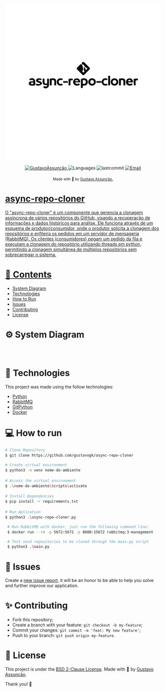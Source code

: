 
<p align="center">
  <img src="./.github/logo.svg" width="600"/> 
</p>

<p align="center">	
   <a href="https://www.linkedin.com/in/gustavo-gk/">
      <img alt="GustavoAssunção" src="https://img.shields.io/badge/-GustavoAssunção-5965e0?style=for-the-badge&logo=Linkedin&logoColor=white" />
   </a>
  <img alt="Languages" src="https://img.shields.io/github/languages/count/gustavogk/async-repo-cloner?style=for-the-badge" />
  <img alt="lastcommit" src="https://img.shields.io/github/last-commit/gustavogk/async-repo-cloner?style=for-the-badge" />
  <a href="mailto:gust.krv@gmail.com">
   <img alt="Email" src="https://img.shields.io/badge/-GustavoAssunção-5965e0?style=for-the-badge&logo=gmail&logoColor=white" />
  </a>
</p>

<div align="center">
  <sub> Made with 💖 by
    <a href="https://github.com/gustavogk"> Gustavo Assunção.
    <h1></h1>
  </sub>
</div>
  
# async-repo-cloner
O "async-repo-cloner" é um componente que gerencia a clonagem assíncrona de vários repositórios do GitHub, visando a recuperação de informações e dados históricos para análise. Ele funciona através de um esquema de produtor/consumidor, onde o produtor solicita a clonagem dos repositórios e enfileira os pedidos em um servidor de mensageria (RabbitMQ). Os clientes (consumidores) pegam um pedido da fila e executam a clonagem do repositório utilizando threads em python, permitindo a clonagem simultânea de múltiplos repositórios sem sobrecarregar o sistema.

# 📌 Contents

* [System Diagram](#system-diagram) 
* [Technologies](#rocket-technologies) 
* [How to Run](#computer-how-to-run)
* [Issues](#bug-issues)
* [Contributing](#sparkles-issues)
* [License](#page_facing_up-license)
  
# ⚙️ System Diagram
  
```mermaid
  
  
```
    
# :rocket: Technologies
This project was made using the follow technologies:

* [Python](https://www.python.org/)      
* [RabbitMQ](https://www.rabbitmq.com/)      
* [GitPython](https://gitpython.readthedocs.io/en/stable/)
* [Docker](https://docs.docker.com)

# :computer: How to run
  
```bash
# Clone Repository
$ git clone https://github.com/gustavogk/async-repo-cloner
```

```bash
# Create virtual environment
$ python3 -m venv nome-do-ambiente

# Access the virtual environment
$ .\nome-do-ambiente\Scripts\activate

# Install Dependencies
$ pip install -r requirements.txt

# Run Aplication
$ python3 .\async-repo-cloner.py
```
  
```bash
 # Run RabbitMQ with docker, just run the following command line:
 $ docker run --rm -p 5672:5672 -p 8080:15672 rabbitmq:3-management
```
  
```bash
 # Test send repositories to be cloned through the main.py script
 $ python3 .\main.py
```

# :bug: Issues

Create a <a href="https://github.com/gustavogk/async-repo-cloner/issues">new issue report</a>, it will be an honor to be able to help you solve and further improve our application.

# :sparkles: Contributing

- Fork this repository;
- Create a branch with your feature: `git checkout -b my-feature`;
- Commit your changes: `git commit -m 'feat: My new feature'`;
- Push to your branch: `git push origin my-feature`.

# :page_facing_up: License

This project is under the [BSD 2-Clause License](./LICENSE).
Made with 💖 by [Gustavo Assunção](https://www.linkedin.com/in/gustavo-gk/). 

Thank you! 🌠
